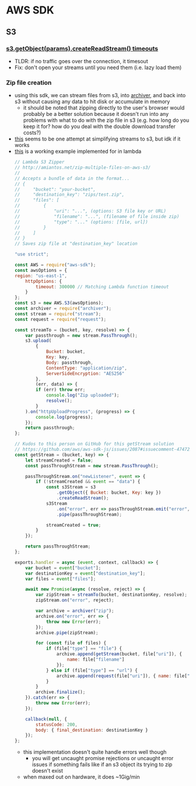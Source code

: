 # AWS SDK

## S3

### [s3.getObject(params).createReadStream() timeouts](https://github.com/aws/aws-sdk-js/issues/2087)
- TLDR: if no traffic goes over the connection, it timesout
- Fix: don't open your streams until you need them (i.e. lazy load them)

### Zip file creation
- using this sdk, we can stream files from s3, into [archiver](https://github.com/archiverjs/node-archiver), and back into s3 without causing any data to hit disk or accumulate in memory
  - it should be noted that zipping directly to the user's browser would probably be a better solution because it doesn't run into any problems with what to do with the zip file in s3 (e.g. how long do you keep it for? how do you deal with the double download transfer costs?)
- [this](https://github.com/miratronix/s3-readable-stream) seems to be one attempt at simplifying streams to s3, but idk if it works
- [this](https://gist.github.com/amiantos/16bacc9ed742c91151fcf1a41012445e) is a working example implemented for in lambda
    ```js
    // Lambda S3 Zipper
    // http://amiantos.net/zip-multiple-files-on-aws-s3/
    //
    // Accepts a bundle of data in the format...
    // {
    //     "bucket": "your-bucket",
    //     "destination_key": "zips/test.zip",
    //     "files": [
    //         {
    //             "uri": "...", (options: S3 file key or URL)
    //             "filename": "...", (filename of file inside zip)
    //             "type": "..." (options: [file, url])
    //         }
    //     ]
    // }
    // Saves zip file at "destination_key" location

    "use strict";

    const AWS = require("aws-sdk");
    const awsOptions = {
    region: "us-east-1",
        httpOptions: {
            timeout: 300000 // Matching Lambda function timeout
        }
    };
    const s3 = new AWS.S3(awsOptions);
    const archiver = require("archiver");
    const stream = require("stream");
    const request = require("request");

    const streamTo = (bucket, key, resolve) => {
        var passthrough = new stream.PassThrough();
        s3.upload(
            {
                Bucket: bucket,
                Key: key,
                Body: passthrough,
                ContentType: "application/zip",
                ServerSideEncryption: "AES256"
            },
            (err, data) => {
            if (err) throw err;
                console.log("Zip uploaded");
                resolve();
            }
        ).on("httpUploadProgress", (progress) => {
            console.log(progress);
        });
        return passthrough;
    };

    // Kudos to this person on GitHub for this getStream solution
    // https://github.com/aws/aws-sdk-js/issues/2087#issuecomment-474722151
    const getStream = (bucket, key) => {
        let streamCreated = false;
        const passThroughStream = new stream.PassThrough();

        passThroughStream.on("newListener", event => {
            if (!streamCreated && event == "data") {
                const s3Stream = s3
                    .getObject({ Bucket: bucket, Key: key })
                    .createReadStream();
                s3Stream
                    .on("error", err => passThroughStream.emit("error", err))
                    .pipe(passThroughStream);

                streamCreated = true;
            }
        });

        return passThroughStream;
    };

    exports.handler = async (event, context, callback) => {
        var bucket = event["bucket"];
        var destinationKey = event["destination_key"];
        var files = event["files"];

        await new Promise(async (resolve, reject) => {
            var zipStream = streamTo(bucket, destinationKey, resolve);
            zipStream.on("error", reject);

            var archive = archiver("zip");
            archive.on("error", err => {
                throw new Error(err);
            });
            archive.pipe(zipStream);

            for (const file of files) {
                if (file["type"] == "file") {
                    archive.append(getStream(bucket, file["uri"]), {
                        name: file["filename"]
                    });
                } else if (file["type"] == "url") {
                    archive.append(request(file["uri"]), { name: file["filename"] });
                }
            }
            archive.finalize();
        }).catch(err => {
            throw new Error(err);
        });

        callback(null, {
            statusCode: 200,
            body: { final_destination: destinationKey }
        });
    };
    ```
    - this implementation doesn't quite handle errors well though
      - you will get uncaught promise rejections or uncaught error issues if something fails like if an s3 object its trying to zip doesn't exist
    - when maxed out on hardware, it does ~1Gig/min